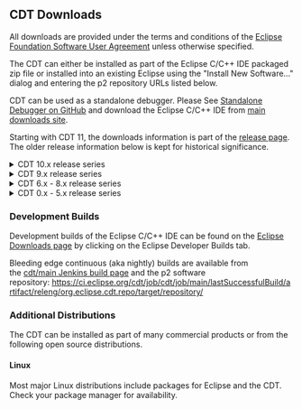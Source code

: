 CDT Downloads
-------------

All downloads are provided under the terms and conditions of the [Eclipse Foundation Software User Agreement](https://www.eclipse.org/legal/epl/notice.php) unless otherwise specified.

The CDT can either be installed as part of the Eclipse C/C++ IDE packaged zip file or installed into an existing Eclipse using the "Install New Software..." dialog and entering the p2 repository URLs listed below.

CDT can be used as a standalone debugger. Please See [Standalone Debugger on GitHub](https://github.com/eclipse-cdt/cdt/blob/main/StandaloneDebugger.md) and download the Eclipse C/C++ IDE from [main downloads site](https://www.eclipse.org/downloads/).

Starting with CDT 11, the downloads information is part of the [release page](https://github.com/eclipse-cdt/cdt/releases). The older release information below is kept for historical significance.

<details>
  <summary>CDT 10.x release series</summary>
  
Please use the latest release available on the [release page](https://github.com/eclipse-cdt/cdt/releases) whenever possible. Old releases are not maintained and bug reports should be created on latest release.

### CDT 10.7.1 for Eclipse 2022-06

Eclipse package: [Eclipse C/C++ IDE for 2022-06](https://www.eclipse.org/downloads/packages/release/2022-06/r/eclipse-ide-cc-developers) and run Check for Updates to get CDT 10.7.1.

p2 software repository: <https://download.eclipse.org/tools/cdt/releases/10.7>

The git repo have been tagged with the [CDT_10_7_1](https://github.com/eclipse-cdt/cdt/releases/tag/CDT_10_7_1) tag.

Archived p2 repos:

-   [cdt-10.7.1.zip](https://www.eclipse.org/downloads/download.php?file=/tools/cdt/releases/10.7/cdt-10.7.1/cdt-10.7.1.zip)
-   [cdt-10.7.0.zip](https://www.eclipse.org/downloads/download.php?file=/tools/cdt/releases/10.7/cdt-10.7.0/cdt-10.7.0.zip)

As of CDT 10.2.0 CDT no longer provides a separate standalone debugger download. Please See [Standalone Debugger on GitHub](https://github.com/eclipse-cdt/cdt/blob/main/StandaloneDebugger.md) and download the Eclipse C/C++ IDE from [main downloads site](https://www.eclipse.org/downloads/).

### CDT 10.6.2 for Eclipse 2022-03

Eclipse package: [Eclipse C/C++ IDE for 2022-03](https://www.eclipse.org/downloads/packages/release/2022-03/r/eclipse-ide-cc-developers) and run Check for Updates to get CDT 10.6.2.

p2 software repository: <https://download.eclipse.org/tools/cdt/releases/10.6>

The git repo have been tagged with the [CDT_10_6_2](https://github.com/eclipse-cdt/cdt/releases/tag/CDT_10_6_2) tag.

Archived p2 repos:

-   [cdt-10.6.2.zip](https://www.eclipse.org/downloads/download.php?file=/tools/cdt/releases/10.6/cdt-10.6.2/cdt-10.6.2.zip)
-   [cdt-10.6.1.zip](https://www.eclipse.org/downloads/download.php?file=/tools/cdt/releases/10.6/cdt-10.6.1/cdt-10.6.1.zip)
-   [cdt-10.6.0.zip](https://www.eclipse.org/downloads/download.php?file=/tools/cdt/releases/10.6/cdt-10.6.0/cdt-10.6.0.zip)

As of CDT 10.2.0 CDT no longer provides a separate standalone debugger download. Please See [Standalone Debugger on GitHub](https://github.com/eclipse-cdt/cdt/blob/main/StandaloneDebugger.md) and download the Eclipse C/C++ IDE from [main downloads site](https://www.eclipse.org/downloads/).

### CDT 10.5.0 for Eclipse 2021-12

Eclipse package: [Eclipse C/C++ IDE for 2021-12](https://www.eclipse.org/downloads/packages/release/2021-12/r/eclipse-ide-cc-developers) and run Check for Updates to get CDT 10.5.0.

p2 software repository: <https://download.eclipse.org/tools/cdt/releases/10.5>

The git repo have been tagged with the [CDT_10_5_0](https://github.com/eclipse-cdt/cdt/releases/tag/CDT_10_5_0) tag.

Archived p2 repos:

-   [cdt-10.5.0.zip](https://www.eclipse.org/downloads/download.php?file=/tools/cdt/releases/10.5/cdt-10.5.0/cdt-10.5.0.zip)

As of CDT 10.2.0 CDT no longer provides a separate standalone debugger download. Please See [Standalone Debugger on GitHub](https://github.com/eclipse-cdt/cdt/blob/main/StandaloneDebugger.md) and download the Eclipse C/C++ IDE from [main downloads site](https://www.eclipse.org/downloads/).

### CDT 10.4.1 for Eclipse 2021-09

Eclipse package: [Eclipse C/C++ IDE for 2021-09](https://www.eclipse.org/downloads/packages/release/2021-09/r/eclipse-ide-cc-developers) and run Check for Updates to get CDT 10.4.1.

p2 software repository: <https://download.eclipse.org/tools/cdt/releases/10.4>

The git repo have been tagged with the [CDT_10_4_1](https://github.com/eclipse-cdt/cdt/releases/tag/CDT_10_4_1) tag.

Archived p2 repos:

-   [cdt-10.4.1.zip](https://www.eclipse.org/downloads/download.php?file=/tools/cdt/releases/10.4/cdt-10.4.1/cdt-10.4.1.zip)
-   [cdt-10.4.0.zip](https://www.eclipse.org/downloads/download.php?file=/tools/cdt/releases/10.4/cdt-10.4.0/cdt-10.4.0.zip)

As of CDT 10.2.0 CDT no longer provides a separate standalone debugger download. Please See [Standalone Debugger on GitHub](https://github.com/eclipse-cdt/cdt/blob/main/StandaloneDebugger.md) and download the Eclipse C/C++ IDE from [main downloads site](https://www.eclipse.org/downloads/).

### CDT 10.3.3 for Eclipse 2021-06

Eclipse package: [Eclipse C/C++ IDE for 2021-06](https://www.eclipse.org/downloads/packages/release/2021-06/r/eclipse-ide-cc-developers) and run Check for Updates to get CDT 10.3.3.

p2 software repository: <https://download.eclipse.org/tools/cdt/releases/10.3>

The git repo have been tagged with the [CDT_10_3_3](https://github.com/eclipse-cdt/cdt/releases/tag/CDT_10_3_3) tag.

Archived p2 repos:

-   [cdt-10.3.3.zip](https://www.eclipse.org/downloads/download.php?file=/tools/cdt/releases/10.3/cdt-10.3.3/cdt-10.3.3.zip)
-   [cdt-10.3.2.zip](https://www.eclipse.org/downloads/download.php?file=/tools/cdt/releases/10.3/cdt-10.3.2/cdt-10.3.2.zip)
-   [cdt-10.3.1.zip](https://www.eclipse.org/downloads/download.php?file=/tools/cdt/releases/10.3/cdt-10.3.1/cdt-10.3.1.zip)
-   [cdt-10.3.0.zip](https://www.eclipse.org/downloads/download.php?file=/tools/cdt/releases/10.3/cdt-10.3.0/cdt-10.3.0.zip)

As of CDT 10.2.0 CDT no longer provides a separate standalone debugger download. Please See [Standalone Debugger on GitHub](https://github.com/eclipse-cdt/cdt/blob/main/StandaloneDebugger.md) and download the Eclipse C/C++ IDE from [main downloads site](https://www.eclipse.org/downloads/).

### CDT 10.2.0 for Eclipse 2021-03

Eclipse package: [Eclipse C/C++ IDE for 2021-03](https://www.eclipse.org/downloads/packages/release/2021-03/r/eclipse-ide-cc-developers) .

p2 software repository: <https://download.eclipse.org/tools/cdt/releases/10.2>

The git repo have been tagged with the [CDT_10_2_0](https://github.com/eclipse-cdt/cdt/releases/tag/CDT_10_2_0) tag.

Archived p2 repos:

-   [cdt-10.2.0.zip](https://www.eclipse.org/downloads/download.php?file=/tools/cdt/releases/10.2/cdt-10.2.0/cdt-10.2.0.zip)

As of CDT 10.2.0 CDT no longer provides a separate standalone debugger download. Please See [Standalone Debugger on GitHub](https://github.com/eclipse-cdt/cdt/blob/main/StandaloneDebugger.md) and download the Eclipse C/C++ IDE from [main downloads site](https://www.eclipse.org/downloads/).

### CDT 10.1.0 for Eclipse 2020-12

Eclipse package: [Eclipse C/C++ IDE for 2020-12](https://www.eclipse.org/downloads/packages/release/2020-12/r/eclipse-ide-cc-developers) .

p2 software repository: <https://download.eclipse.org/tools/cdt/releases/10.1>

The git repo have been tagged with the [CDT_10_1_0](https://github.com/eclipse-cdt/cdt/releases/tag/CDT_10_1_0) tag.

Archived p2 repos:

-   [cdt-10.1.0.zip](https://www.eclipse.org/downloads/download.php?file=/tools/cdt/releases/10.1/cdt-10.1.0/cdt-10.1.0.zip)

CDT also provides its debugger as a stand-alone RCP application which can be downloaded and installed on its own, from: <https://download.eclipse.org/tools/cdt/releases/10.1/cdt-10.1.0/rcp>

The RCP stand-alone debugger has its own p2 software repository to be used within the RCP itself to upgrade it: <https://download.eclipse.org/tools/cdt/releases/10.1/cdt-10.1.0/rcp-repository>

### CDT 10.0.1 for Eclipse 2020-09

Eclipse package: [Eclipse C/C++ IDE for 2020-09](https://www.eclipse.org/downloads/packages/release/2020-09/r/eclipse-ide-cc-developers) and run Check for Updates to get CDT 10.0.1.

p2 software repository: <https://download.eclipse.org/tools/cdt/releases/10.0>

The git repo have been tagged with the [CDT_10_0_1](https://github.com/eclipse-cdt/cdt/releases/tag/CDT_10_0_1) tag.

Archived p2 repos:

-   [cdt-10.0.1.zip](https://www.eclipse.org/downloads/download.php?file=/tools/cdt/releases/10.0/cdt-10.0.1/cdt-10.0.1.zip)
-   [cdt-10.0.0.zip](https://www.eclipse.org/downloads/download.php?file=/tools/cdt/releases/10.0/cdt-10.0.0/cdt-10.0.0.zip)

CDT also provides its debugger as a stand-alone RCP application which can be downloaded and installed on its own, from: <https://download.eclipse.org/tools/cdt/releases/10.0/cdt-10.0.0/rcp>

The RCP stand-alone debugger has its own p2 software repository to be used within the RCP itself to upgrade it: <https://download.eclipse.org/tools/cdt/releases/10.0/cdt-10.0.0/rcp-repository> (CDT 10.0.1 does not include any changes to the stand-alone debugger and therefore there is no updated release for CDT 10.0.1)

</details>
  
<details>
  <summary>CDT 9.x release series</summary>
  
Please use the latest release available on the [release page](https://github.com/eclipse-cdt/cdt/releases) whenever possible. Old releases are not maintained and bug reports should be created on latest release.

### CDT 9.11.1 for Eclipse 2020-03 and 2020-06

Eclipse package: [Eclipse C/C++ IDE for 2020-06](https://www.eclipse.org/downloads/packages/release/2020-06/r/eclipse-ide-cc-developers).

p2 software repository: <https://download.eclipse.org/tools/cdt/releases/9.11>

The git repo have been tagged with the [CDT_9_11_1](https://github.com/eclipse-cdt/cdt/releases/tag/CDT_9_11_1) tag.

Archived p2 repos:

-   [cdt-9.11.1.zip](https://www.eclipse.org/downloads/download.php?file=/tools/cdt/releases/9.11/cdt-9.11.1/cdt-9.11.1.zip)
-   [cdt-9.11.0.zip](https://www.eclipse.org/downloads/download.php?file=/tools/cdt/releases/9.11/cdt-9.11.0/cdt-9.11.0.zip)

CDT also provides its debugger as a stand-alone RCP application which can be downloaded and installed on its own, from: <https://download.eclipse.org/tools/cdt/releases/9.11/cdt-9.11.1/rcp>

The RCP stand-alone debugger has its own p2 software repository to be used within the RCP itself to upgrade it: <https://download.eclipse.org/tools/cdt/releases/9.11/cdt-9.11.1/rcp-repository>

### CDT 9.10.0 for Eclipse 2019-12

Eclipse package: [Eclipse C/C++ IDE for 2019-12](https://www.eclipse.org/downloads/packages/release/2019-12/r/eclipse-ide-cc-developers).

p2 software repository: <https://download.eclipse.org/tools/cdt/releases/9.10>

The git repo have been tagged with the [CDT_9_10_0](https://github.com/eclipse-cdt/cdt/releases/tag/CDT_9_10_0) tag.

Archived p2 repos:

-   [cdt-9.10.0.zip](https://www.eclipse.org/downloads/download.php?file=/tools/cdt/releases/9.10/cdt-9.10.0/cdt-9.10.0.zip)

CDT also provides its debugger as a stand-alone RCP application which can be downloaded and installed on its own, from: <https://download.eclipse.org/tools/cdt/releases/9.10/cdt-9.10.0/rcp>

The RCP stand-alone debugger has its own p2 software repository to be used within the RCP itself to upgrade it: <https://download.eclipse.org/tools/cdt/releases/9.10/cdt-9.10.0/rcp-repository>

### CDT 9.9.0 for Eclipse 2019-09

Eclipse package: [Eclipse C/C++ IDE for 2019-09](https://www.eclipse.org/downloads/packages/release/2019-09/r/eclipse-ide-cc-developers).

p2 software repository: <https://download.eclipse.org/tools/cdt/releases/9.9>

The git repo have been tagged with the [CDT_9_9_0](https://github.com/eclipse-cdt/cdt/releases/tag/CDT_9_9_0) tag.

Archived p2 repos:

-   [cdt-9.9.0.zip](https://www.eclipse.org/downloads/download.php?file=/tools/cdt/releases/9.9/cdt-9.9.0/cdt-9.9.0.zip)

CDT also provides its debugger as a stand-alone RCP application which can be downloaded and installed on its own, from: <https://download.eclipse.org/tools/cdt/releases/9.9/cdt-9.9.0/rcp>

The RCP stand-alone debugger has its own p2 software repository to be used within the RCP itself to upgrade it: <https://download.eclipse.org/tools/cdt/releases/9.9/cdt-9.9.0/rcp-repository>

### CDT 9.8.0 for Eclipse 2019-06

Eclipse package: [Eclipse C/C++ IDE for 2019-06](https://www.eclipse.org/downloads/packages/release/2019-06/r/eclipse-ide-cc-developers).

p2 software repository: <https://download.eclipse.org/tools/cdt/releases/9.8>

The git repo have been tagged with the [CDT_9_8_1](https://github.com/eclipse-cdt/cdt/releases/tag/CDT_9_8_1) tag.

Archived p2 repos:

-   [cdt-9.8.1.zip](https://www.eclipse.org/downloads/download.php?file=/tools/cdt/releases/9.8/cdt-9.8.1/cdt-9.8.1.zip)
-   [cdt-9.8.0.zip](https://www.eclipse.org/downloads/download.php?file=/tools/cdt/releases/9.8/cdt-9.8.0/cdt-9.8.0.zip)

CDT also provides its debugger as a stand-alone RCP application which can be downloaded and installed on its own, from: <https://download.eclipse.org/tools/cdt/releases/9.8/cdt-9.8.1/rcp>

The RCP stand-alone debugger has its own p2 software repository to be used within the RCP itself to upgrade it: <https://download.eclipse.org/tools/cdt/releases/9.8/cdt-9.8.1/rcp-repository>

### CDT 9.7.2 for Eclipse 2019-03

Eclipse package: [Eclipse C/C++ IDE for 2019-03](https://www.eclipse.org/downloads/packages/release/2019-03/r/eclipse-ide-cc-developers).

p2 software repository: <https://download.eclipse.org/tools/cdt/releases/9.7>

The git repo have been tagged with the [CDT_9_7_2](https://github.com/eclipse-cdt/cdt/releases/tag/CDT_9_7_2) tag.

Archived p2 repos:

-   [cdt-9.7.2.zip](https://www.eclipse.org/downloads/download.php?file=/tools/cdt/releases/9.7/cdt-9.7.2/cdt-9.7.2.zip)
-   [cdt-9.7.1.zip](https://www.eclipse.org/downloads/download.php?file=/tools/cdt/releases/9.7/cdt-9.7.1/cdt-9.7.1.zip)
-   [cdt-9.7.0.zip](https://www.eclipse.org/downloads/download.php?file=/tools/cdt/releases/9.7/cdt-9.7.0/cdt-9.7.0.zip)

CDT also provides its debugger as a stand-alone RCP application which can be downloaded and installed on its own, from: <https://download.eclipse.org/tools/cdt/releases/9.7/cdt-9.7.2/rcp>

The RCP stand-alone debugger has its own p2 software repository to be used within the RCP itself to upgrade it: <https://download.eclipse.org/tools/cdt/releases/9.7/cdt-9.7.2/rcp-repository>

### CDT 9.6.0 for Eclipse 2018-12

Eclipse package: [Eclipse C/C++ IDE for 2018-12](https://www.eclipse.org/downloads/packages/release/2018-12/r/eclipse-ide-cc-developers).

p2 software repository: <https://download.eclipse.org/tools/cdt/releases/9.6>

The git repo have been tagged with the [CDT_9_6_0](https://github.com/eclipse-cdt/cdt/releases/tag/CDT_9_6_0) tag.

Archived p2 repos:

-   [cdt-9.6.0.zip](https://www.eclipse.org/downloads/download.php?file=/tools/cdt/releases/9.6/cdt-9.6.0/cdt-9.6.0.zip)

CDT also provides its debugger as a stand-alone RCP application which can be downloaded and installed on its own, from: <https://download.eclipse.org/tools/cdt/releases/9.6/cdt-9.6.0/rcp>

The RCP stand-alone debugger has its own p2 software repository to be used within the RCP itself to upgrade it: <https://download.eclipse.org/tools/cdt/releases/9.6/cdt-9.6.0/rcp-repository>

### CDT 9.5.5 for Eclipse Photon and 2018-09

Eclipse package: [Eclipse C/C++ IDE for 2018-09](https://www.eclipse.org/downloads/packages/release/2018-09/r/eclipse-ide-cc-developers).

Eclipse package: [Eclipse C/C++ IDE for Photon](https://www.eclipse.org/downloads/packages/release/photon/r/eclipse-ide-cc-developers).

p2 software repository: <https://download.eclipse.org/tools/cdt/releases/9.5>

The git repo have been tagged with the [CDT_9_5_5](https://github.com/eclipse-cdt/cdt/releases/tag/CDT_9_5_5) tag.

Archived p2 repos:

-   [cdt-9.5.5.zip](https://www.eclipse.org/downloads/download.php?file=/tools/cdt/releases/9.5/cdt-9.5.5/cdt-9.5.5.zip)
-   [cdt-9.5.4.zip](https://www.eclipse.org/downloads/download.php?file=/tools/cdt/releases/9.5/cdt-9.5.4/cdt-9.5.4.zip)
-   [cdt-9.5.3.zip](https://www.eclipse.org/downloads/download.php?file=/tools/cdt/releases/9.5/cdt-9.5.3/cdt-9.5.3.zip)
-   [cdt-9.5.2.zip](https://www.eclipse.org/downloads/download.php?file=/tools/cdt/releases/9.5/cdt-9.5.2/cdt-9.5.2.zip)
-   [cdt-9.5.1.zip](https://www.eclipse.org/downloads/download.php?file=/tools/cdt/releases/9.5/cdt-9.5.1/cdt-9.5.1.zip)
-   [cdt-9.5.0.zip](https://www.eclipse.org/downloads/download.php?file=/tools/cdt/releases/9.5/cdt-9.5.0/cdt-9.5.0.zip)

CDT also provides its debugger as a stand-alone RCP application which can be downloaded and installed on its own, from: <https://download.eclipse.org/tools/cdt/releases/9.5/cdt-9.5.5/rcp>

The RCP stand-alone debugger has its own p2 software repository to be used within the RCP itself to upgrade it: <https://download.eclipse.org/tools/cdt/releases/9.5/cdt-9.5.5/rcp-repository>

### CDT 9.4.3 for Eclipse Oxygen

Eclipse package: [Eclipse C/C++ IDE for Oxygen.3](https://www.eclipse.org/downloads/packages/eclipse-ide-cc-developers/oxygen3).

p2 software repository: <https://download.eclipse.org/tools/cdt/releases/9.4>

The git repo have been tagged with the [CDT_9_4_3](https://github.com/eclipse-cdt/cdt/releases/tag/CDT_9_4_3) tag.

Archived p2 repos:

-   [cdt-9.4.3.zip](https://www.eclipse.org/downloads/download.php?file=/tools/cdt/releases/9.4/cdt-9.4.3/cdt-9.4.3.zip)
-   [cdt-9.4.2.zip](https://www.eclipse.org/downloads/download.php?file=/tools/cdt/releases/9.4/cdt-9.4.2/cdt-9.4.2.zip)
-   [cdt-9.4.1.zip](https://www.eclipse.org/downloads/download.php?file=/tools/cdt/releases/9.4/cdt-9.4.1/cdt-9.4.1.zip)
-   [cdt-9.4.0.zip](https://www.eclipse.org/downloads/download.php?file=/tools/cdt/releases/9.4/cdt-9.4.0/cdt-9.4.0.zip)

CDT also provides its debugger as a stand-alone RCP application which can be downloaded and installed on its own, from: <https://download.eclipse.org/tools/cdt/releases/9.4/cdt-9.4.3/rcp>

The RCP stand-alone debugger has its own p2 software repository to be used within the RCP itself to upgrade it: <https://download.eclipse.org/tools/cdt/releases/9.4/cdt-9.4.3/rcp-repository>

### CDT 9.3.3 for Eclipse Oxygen

Eclipse package: [Eclipse C/C++ IDE for Oxygen.1](https://www.eclipse.org/downloads/packages/eclipse-ide-cc-developers/oxygen1).

p2 software repository: <https://download.eclipse.org/tools/cdt/releases/9.3>

The git repo have been tagged with the CDT_9_3_0 tag.

Archived p2 repos:

-   [cdt-9.3.3.zip](https://www.eclipse.org/downloads/download.php?file=/tools/cdt/releases/9.3/cdt-9.3.3.zip)
-   CDT 9.3.2 was not released.
-   [cdt-9.3.1.zip](https://www.eclipse.org/downloads/download.php?file=/tools/cdt/releases/9.3/cdt-9.3.1.zip)
-   [cdt-9.3.0.zip](https://www.eclipse.org/downloads/download.php?file=/tools/cdt/releases/9.3/cdt-9.3.0.zip)

CDT also provides its debugger as a stand-alone RCP application which can be downloaded and installed on its own, from: <https://download.eclipse.org/tools/cdt/releases/9.3/cdt9.3.3/rcp>

The RCP stand-alone debugger has its own p2 software repository to be used within the RCP itself to upgrade it: <https://download.eclipse.org/tools/cdt/releases/9.3/cdt9.3.3/rcp-repository>

### CDT 9.2.1 for Eclipse Neon

Eclipse package: [Eclipse C/C++ IDE for Neon.3](https://www.eclipse.org/downloads/packages/eclipse-ide-cc-developers/neon3).

p2 software repository: <https://download.eclipse.org/tools/cdt/releases/9.2>

The git repo have been tagged with the CDT_9_2_1 tag.

Archived p2 repos:

-   [cdt-9.2.1.zip](https://www.eclipse.org/downloads/download.php?file=/tools/cdt/releases/9.2/cdt-9.2.1.zip)
-   [cdt-9.2.0.zip](https://www.eclipse.org/downloads/download.php?file=/tools/cdt/releases/9.2/cdt-9.2.0.zip)
-   [cdt-9.1.0.zip](https://www.eclipse.org/downloads/download.php?file=/tools/cdt/releases/9.1/cdt-9.1.0.zip)
-   [cdt-9.0.1.zip](https://www.eclipse.org/downloads/download.php?file=/tools/cdt/releases/9.0/cdt-9.0.1.zip)
-   [cdt-9.0.0.zip](https://www.eclipse.org/downloads/download.php?file=/tools/cdt/releases/9.0/cdt-9.0.0.zip)

CDT also provides its debugger as a stand-alone RCP application which can be downloaded and installed on its own, from: <https://download.eclipse.org/tools/cdt/releases/9.2/r.1/rcp>

The RCP stand-alone debugger has its own p2 software repository to be used within the RCP itself to upgrade it: <https://download.eclipse.org/tools/cdt/releases/9.2/r.1/rcp-repository>
</details>
  
<details>
  <summary>CDT 6.x - 8.x release series</summary>
  
Please use the latest release available on the [release page](https://github.com/eclipse-cdt/cdt/releases) whenever possible. Old releases are not maintained and bug reports should be created on latest release.

### CDT 8.8.1 for Eclipse Mars

Eclipse package: [Eclipse C/C++ IDE for Mars.2](https://www.eclipse.org/downloads/packages/eclipse-ide-cc-developers/mars2).

p2 software repository: <https://download.eclipse.org/tools/cdt/releases/8.8.1>

The git repos have been tagged with the CDT_8_8_1 tag.

Archived p2 repos:

-   [cdt-8.8.1.zip](https://www.eclipse.org/downloads/download.php?file=/tools/cdt/releases/8.8.1/cdt-8.8.1.zip)
-   [cdt-8.8.0.zip](https://www.eclipse.org/downloads/download.php?file=/tools/cdt/releases/8.8/cdt-8.8.0.zip)
-   [cdt-8.7.0.zip](https://www.eclipse.org/downloads/download.php?file=/tools/cdt/releases/8.7/cdt-8.7.0.zip)

CDT also provides its debugger as a stand-alone RCP application which can be downloaded and installed on its own, from: <https://download.eclipse.org/tools/cdt/releases/8.8.1/r/rcp>

The RCP stand-alone debugger has its own p2 software repository to be used within the RCP itself to upgrade it: <https://download.eclipse.org/tools/cdt/releases/8.8.1/r/rcp-repository>

### CDT 8.6.0 for Eclipse Luna

Eclipse package: [Eclipse C/C++ IDE for Luna SR2](https://www.eclipse.org/downloads/packages/eclipse-ide-cc-developers/lunasr2).

p2 software repository: <https://download.eclipse.org/tools/cdt/releases/8.6>

The git repos have been tagged with the CDT_8_6_0 tag.

Archived p2 repos:

-   [cdt-8.6.0.zip](https://www.eclipse.org/downloads/download.php?file=/tools/cdt/releases/8.6/cdt-8.6.0.zip)
-   [cdt-8.5.0.zip](https://www.eclipse.org/downloads/download.php?file=/tools/cdt/releases/8.5/cdt-8.5.0.zip)
-   [cdt-8.4.0.zip](https://www.eclipse.org/downloads/download.php?file=/tools/cdt/releases/8.4/cdt-8.4.0.zip)

### CDT 8.3.0 for Eclipse Kepler

Eclipse package: [Eclipse C/C++ IDE for Kepler SR2](https://www.eclipse.org/downloads/packages/eclipse-ide-cc-developers/keplersr2).

p2 software repository: <https://download.eclipse.org/tools/cdt/releases/kepler>

The git repos have been tagged with the CDT_8_3_0 tag.

Archived p2 repos:

-   [cdt-master-8.3.0.zip](https://www.eclipse.org/downloads/download.php?file=/tools/cdt/releases/kepler/sr2/cdt-master-8.3.0.zip)
-   [cdt-master-8.2.1.zip](https://www.eclipse.org/downloads/download.php?file=/tools/cdt/releases/kepler/sr1/cdt-master-8.2.1.zip)
-   [cdt-master-8.2.0.zip](https://www.eclipse.org/downloads/download.php?file=/tools/cdt/releases/kepler/r/cdt-master-8.2.0.zip)

### CDT 8.1.2 for Eclipse Juno

Eclipse package: [Eclipse C/C++ IDE for Juno SR2](https://www.eclipse.org/downloads/packages/eclipse-ide-cc-developers/junosr2).

p2 software repository: <https://download.eclipse.org/tools/cdt/releases/juno>

The git repos have been tagged with the CDT_8_1_2 tag.

Archived p2 repos:

-   [cdt-master-8.1.2.zip](https://www.eclipse.org/downloads/download.php?file=/tools/cdt/releases/juno/sr2/cdt-master-8.1.2.zip)
-   [cdt-master-8.1.1.zip](https://www.eclipse.org/downloads/download.php?file=/tools/cdt/releases/juno/sr1/cdt-master-8.1.1.zip)
-   [cdt-master-8.1.0.zip](https://www.eclipse.org/downloads/download.php?file=/tools/cdt/releases/juno/r/cdt-master-8.1.0.zip)

### CDT 8.0.2 for Eclipse Indigo

Eclipse package: [Eclipse C/C++ IDE Indigo SR2](https://www.eclipse.org/downloads/packages/eclipse-ide-cc-developers-includes-incubating-components/indigosr2).

p2 software repository: <https://download.eclipse.org/tools/cdt/releases/indigo>

The git repos have been tagged with the CDT_8_0_2 tag.

Archived p2 repos:

-   [cdt-master-8.0.2.zip](https://www.eclipse.org/downloads/download.php?file=/tools/cdt/releases/indigo/dist/cdt-master-8.0.2.zip)
-   [cdt-master-8.0.1.zip](https://www.eclipse.org/downloads/download.php?file=/tools/cdt/releases/indigo/dist/cdt-master-8.0.1.zip)
-   [cdt-master-8.0.0.zip](https://www.eclipse.org/downloads/download.php?file=/tools/cdt/releases/indigo/dist/cdt-master-8.0.0.zip)
  
### CDT 7.0.2 for Eclipse Helios

Eclipse package: [Eclipse C/C++ IDE Helios SR2](https://www.eclipse.org/downloads/packages/eclipse-ide-cc-developers/heliossr2).

p2 software repository: <https://download.eclipse.org/tools/cdt/releases/helios>

Archived p2 repos:

-   [cdt-master-7.0.2.zip](https://www.eclipse.org/downloads/download.php?file=/tools/cdt/releases/helios/dist/cdt-master-7.0.2.zip)
-   [cdt-master-7.0.1.zip](https://www.eclipse.org/downloads/download.php?file=/tools/cdt/releases/helios/dist/cdt-master-7.0.1.zip)
-   [cdt-master-7.0.0.zip](https://www.eclipse.org/downloads/download.php?file=/tools/cdt/releases/helios/dist/cdt-master-7.0.0.zip)

### CDT 6.0.2 for Eclipse Galileo

Eclipse package: [Eclipse C/C++ IDE Galileo SR2](https://www.eclipse.org/downloads/packages/eclipse-ide-cc-developers/galileosr2).

p2 software repository: <https://download.eclipse.org/tools/cdt/releases/galileo>

Archived p2 repos:

-   [cdt-master-6.0.2.zip](https://www.eclipse.org/downloads/download.php?file=/tools/cdt/releases/galileo/dist/cdt-master-6.0.2.zip)
-   [cdt-master-6.0.1.zip](https://www.eclipse.org/downloads/download.php?file=/tools/cdt/releases/galileo/dist/cdt-master-6.0.1.zip)
-   [cdt-master-6.0.0.zip](https://www.eclipse.org/downloads/download.php?file=/tools/cdt/releases/galileo/dist/cdt-master-6.0.0.zip)
</details>
  
<details>
  <summary>CDT 0.x - 5.x release series</summary>
 
  There is limited information preserved about these old releases. Some of the download files are available on <https://archive.eclipse.org/tools/cdt/releases/> and <https://archive.eclipse.org/tools/cdt/updates/>
</details>

### Development Builds

Development builds of the Eclipse C/C++ IDE can be found on the [Eclipse Downloads page](https://www.eclipse.org/downloads/packages/) by clicking on the Eclipse Developer Builds tab.

Bleeding edge continuous (aka nightly) builds are available from the [cdt/main Jenkins build page](https://ci.eclipse.org/cdt/job/cdt/job/main/) and the p2 software repository: <https://ci.eclipse.org/cdt/job/cdt/job/main/lastSuccessfulBuild/artifact/releng/org.eclipse.cdt.repo/target/repository/>
  
### Additional Distributions

The CDT can be installed as part of many commercial products or from the following open source distributions.

#### Linux

Most major Linux distributions include packages for Eclipse and the CDT. Check your package manager for availability.
